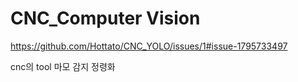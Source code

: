 # CNC_Computer Vision
https://github.com/Hottato/CNC_YOLO/issues/1#issue-1795733497


cnc의 tool  마모 감지 정령화

